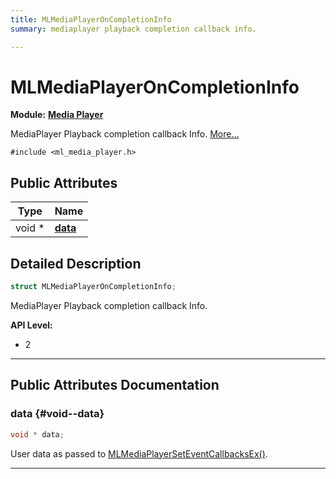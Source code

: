 ```yaml
---
title: MLMediaPlayerOnCompletionInfo
summary: mediaplayer playback completion callback info. 

---
```


# MLMediaPlayerOnCompletionInfo

**Module:** **[Media Player](/api-ref/api/Modules/group___media_player/group___media_player.md)**



MediaPlayer Playback completion callback Info.  [More...](#detailed-description)


`#include <ml_media_player.h>`

## Public Attributes

| Type           | Name           |
| -------------- | -------------- |
| void * | **[data](/api-ref/api/Modules/group___media_player/struct_m_l_media_player_on_completion_info.md#void--data)**  |

## Detailed Description

```cpp
struct MLMediaPlayerOnCompletionInfo;
```

MediaPlayer Playback completion callback Info. 




**API Level:**
  * 2 




-----------
## Public Attributes Documentation

### data {#void--data}

```cpp
void * data;
```


User data as passed to [MLMediaPlayerSetEventCallbacksEx()](/api-ref/api/Modules/group___media_player/group___media_player.md#mlresult-mlmediaplayerseteventcallbacksex). 





-----------

